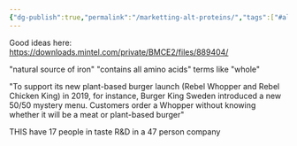 ```yaml
---
{"dg-publish":true,"permalink":"/marketting-alt-proteins/","tags":["#alternative_proteins","#marketing","#plant_based_alternative_proteins"],"created":"2025-10-23T17:42:43.258+01:00","updated":"2025-10-23T18:06:08.665+01:00"}
---
```


Good ideas here: https://downloads.mintel.com/private/BMCE2/files/889404/

"natural source of iron"
"contains all amino acids"
terms like "whole"

"To support its new plant-based burger launch (Rebel Whopper and Rebel Chicken King) in 2019, for instance,
Burger King Sweden introduced a new 50/50 mystery menu. Customers order a Whopper without knowing whether it will be a meat or plant-based burger"

THIS have 17 people in taste R&D in a 47 person company